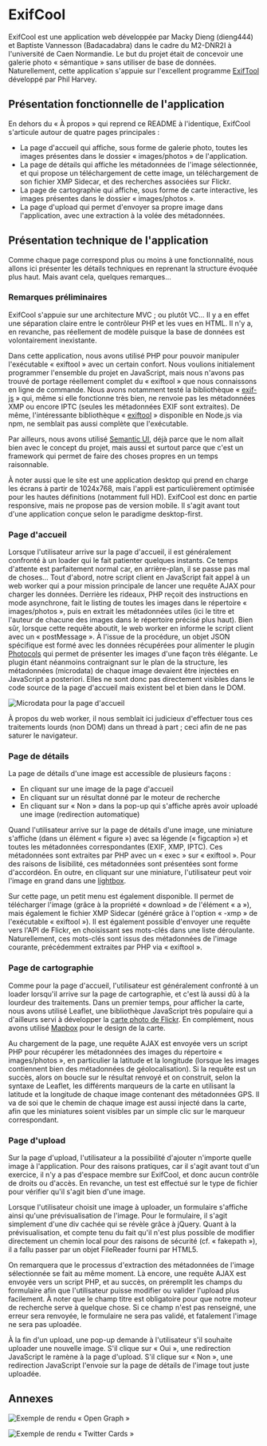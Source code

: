 # ExifCool

ExifCool est une application web développée par Macky Dieng (dieng444) et Baptiste Vannesson (Badacadabra) dans le cadre du M2-DNR2I à l'université de Caen Normandie. Le but du projet était de concevoir une galerie photo « sémantique » sans utiliser de base de données. Naturellement, cette application s'appuie sur l'excellent programme [ExifTool](http://www.sno.phy.queensu.ca/~phil/exiftool/) développé par Phil Harvey.

## Présentation fonctionnelle de l'application

En dehors du « À propos » qui reprend ce README à l'identique, ExifCool s'articule autour de quatre pages principales :

* La page d'accueil qui affiche, sous forme de galerie photo, toutes les images présentes dans le dossier « images/photos » de l'application.
* La page de détails qui affiche les métadonnées de l'image sélectionnée, et qui propose un téléchargement de cette image, un téléchargement de son fichier XMP Sidecar, et des recherches associées sur Flickr.
* La page de cartographie qui affiche, sous forme de carte interactive, les images présentes dans le dossier « images/photos ».
* La page d'upload qui permet d'envoyer sa propre image dans l'application, avec une extraction à la volée des métadonnées.

## Présentation technique de l'application

Comme chaque page correspond plus ou moins à une fonctionnalité, nous allons ici présenter les détails techniques en reprenant la structure évoquée plus haut.
Mais avant cela, quelques remarques...

### Remarques préliminaires

ExifCool s'appuie sur une architecture MVC ; ou plutôt VC... Il y a en effet une séparation claire entre le contrôleur PHP et les vues en HTML. Il n'y a, en revanche, pas réellement de modèle puisque la base de données est volontairement inexistante.

Dans cette application, nous avons utilisé PHP pour pouvoir manipuler l'exécutable « exiftool » avec un certain confort. Nous voulions initialement programmer l'ensemble du projet en JavaScript, mais nous n'avons pas trouvé de portage réellement complet du « exiftool » que nous connaissons en ligne de commande. Nous avons notamment testé la bibliothèque « [exif-js](https://github.com/exif-js/exif-js) » qui, même si elle fonctionne très bien, ne renvoie pas les métadonnées XMP ou encore IPTC (seules les métadonnées EXIF sont extraites). De même, l'intéressante bibliothèque « [exiftool](https://github.com/nathanpeck/exiftool) » disponible en Node.js via npm, ne semblait pas aussi complète que l'exécutable.

Par ailleurs, nous avons utilisé [Semantic UI](http://semantic-ui.com/), déjà parce que le nom allait bien avec le concept du projet, mais aussi et surtout parce que c'est un framework qui permet de faire des choses propres en un temps raisonnable.

À noter aussi que le site est une application desktop qui prend en charge les écrans à partir de 1024x768, mais l'appli est particulièrement optimisée pour les hautes définitions (notamment full HD). ExifCool est donc en partie responsive, mais ne propose pas de version mobile. Il s'agit avant tout d'une application conçue selon le paradigme desktop-first.

### Page d'accueil

Lorsque l'utilisateur arrive sur la page d'accueil, il est généralement confronté à un loader qui le fait patienter quelques instants. Ce temps d'attente est parfaitement normal car, en arrière-plan, il se passe pas mal de choses... Tout d'abord, notre script client en JavaScript fait appel à un web worker qui a pour mission principale de lancer une requête AJAX pour charger les données. Derrière les rideaux, PHP reçoit des instructions en mode asynchrone, fait le listing de toutes les images dans le répertoire « images/photos », puis en extrait les métadonnées utiles (ici le titre et l'auteur de chacune des images dans le répertoire précisé plus haut). Bien sûr, lorsque cette requête aboutit, le web worker en informe le script client avec un « postMessage ». À l'issue de la procédure, un objet JSON spécifique est formé avec les données récupérées pour alimenter le plugin [Photocols](https://github.com/2CodersTeam/jquery.photocols) qui permet de présenter les images d'une façon très élégante. Le plugin étant néanmoins contraignant sur le plan de la structure, les métadonnées (microdata) de chaque image devaient être injectées en JavaScript a posteriori. Elles ne sont donc pas directement visibles dans le code source de la page d'accueil mais existent bel et bien dans le DOM.

![Microdata pour la page d'accueil](https://21411850.users.info.unicaen.fr/ExifCool/ui/images/microdata.jpg)

À propos du web worker, il nous semblait ici judicieux d'effectuer tous ces traitements lourds (non DOM) dans un thread à part ; ceci afin de ne pas saturer le navigateur.

### Page de détails

La page de détails d'une image est accessible de plusieurs façons :

* En cliquant sur une image de la page d'accueil
* En cliquant sur un résultat donné par le moteur de recherche
* En cliquant sur « Non » dans la pop-up qui s'affiche après avoir uploadé une image (redirection automatique)

Quand l'utilisateur arrive sur la page de détails d'une image, une miniature s'affiche (dans un élément « figure ») avec sa légende (« figcaption ») et toutes les métadonnées correspondantes (EXIF, XMP, IPTC). Ces métadonnées sont extraites par PHP avec un « exec » sur « exiftool ». Pour des raisons de lisibilité, ces métadonnées sont présentées sont forme d'accordéon. En outre, en cliquant sur une miniature, l'utilisateur peut voir l'image en grand dans une [lightbox](https://github.com/lokesh/lightbox2/).

Sur cette page, un petit menu est également disponible. Il permet de télécharger l'image (grâce à la propriété « download » de l'élément « a »), mais également le fichier XMP Sidecar (généré grâce à l'option « -xmp » de l'exécutable « exiftool »). Il est également possible d'envoyer une requête vers l'API de Flickr, en choisissant ses mots-clés dans une liste déroulante. Naturellement, ces mots-clés sont issus des métadonnées de l'image courante, précédemment extraites par PHP via « exiftool ».

### Page de cartographie

Comme pour la page d'accueil, l'utilisateur est généralement confronté à un loader lorsqu'il arrive sur la page de cartographie, et c'est là aussi dû à la lourdeur des traitements. Dans un premier temps, pour afficher la carte, nous avons utilisé Leaflet, une bibliothèque JavaScript très populaire qui a d'ailleurs servi à développer la [carte photo de Flickr](https://www.flickr.com/map). En complément, nous avons utilisé [Mapbox](https://www.mapbox.com/) pour le design de la carte.

Au chargement de la page, une requête AJAX est envoyée vers un script PHP pour récupérer les métadonnées des images du répertoire « images/photos », en particulier la latitude et la longitude (lorsque les images contiennent bien des métadonnées de géolocalisation). Si la requête est un succès, alors on boucle sur le résultat renvoyé et on construit, selon la syntaxe de Leaflet, les différents marqueurs de la carte en utilisant la latitude et la longitude de chaque image contenant des métadonnées GPS. Il va de soi que le chemin de chaque image est aussi injecté dans la carte, afin que les miniatures soient visibles par un simple clic sur le marqueur correspondant.

### Page d'upload

Sur la page d'upload, l'utilisateur a la possibilité d'ajouter n'importe quelle image à l'application. Pour des raisons pratiques, car il s'agit avant tout d'un exercice, il n'y a pas d'espace membre sur ExifCool, et donc aucun contrôle de droits ou d'accès. En revanche, un test est effectué sur le type de fichier pour vérifier qu'il s'agit bien d'une image.

Lorsque l'utilisateur choisit une image à uploader, un formulaire s'affiche ainsi qu'une prévisualisation de l'image. Pour le formulaire, il s'agit simplement d'une div cachée qui se révèle grâce à jQuery. Quant à la prévisualisation, et compte tenu du fait qu'il n'est plus possible de modifier directement un chemin local pour des raisons de sécurité (cf. « fakepath »), il a fallu passer par un objet FileReader fourni par HTML5.

On remarquera que le processus d'extraction des métadonnées de l'image sélectionnée se fait au même moment. Là encore, une requête AJAX est envoyée vers un script PHP, et au succès, on préremplit les champs du formulaire afin que l'utilisateur puisse modifier ou valider l'upload plus facilement. À noter que le champ titre est obligatoire pour que notre moteur de recherche serve à quelque chose. Si ce champ n'est pas renseigné, une erreur sera renvoyée, le formulaire ne sera pas validé, et fatalement l'image ne sera pas uploadée.

À la fin d'un upload, une pop-up demande à l'utilisateur s'il souhaite uploader une nouvelle image. S'il clique sur « Oui », une redirection JavaScript le ramène à la page d'upload. S'il clique sur « Non », une redirection JavaScript l'envoie sur la page de détails de l'image tout juste uploadée.

## Annexes

![Exemple de rendu « Open Graph »](https://21411850.users.info.unicaen.fr/ExifCool/ui/images/open-graph.jpg)

![Exemple de rendu « Twitter Cards »](https://21411850.users.info.unicaen.fr/ExifCool/ui/images/twitter-card.jpg)
